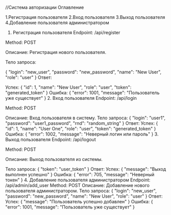 //Система авторизации
Оглавление

1.Регистрация пользователя
2.Вход пользователя
3.Выход пользователя
4.Добавление пользователя администратором

1. Регистрация пользователя
Endpoint: /api/register

Method: POST

Описание: Регистрация нового пользователя.

Тело запроса:


{
    "login": "new_user",
    "password": "new_password",
    "name": "New User",
    "role": "user"
}
Ответ:

Успех:
{
    "id": 1,
    "name": "New User",
    "role": "user",
    "token": "generated_token"
}
Ошибка:
{
    "error": 1001,
    "message": "Пользователь уже существует"
}
2. Вход пользователя
Endpoint: /api/login

Method: POST

Описание: Вход пользователя в систему.
Тело запроса:
{
    "login": "user1",
    "password": "user1_password",
    "rnd": "random_string"
}
Ответ:
Успех:
{
    "id": 1,
    "name": "User One",
    "role": "user",
    "token": "generated_token"
}
Ошибка:
{
    "error": 1002,
    "message": "Неверный логин или пароль"
}
3. Выход пользователя
Endpoint: /api/logout

Method: POST

Описание: Выход пользователя из системы.

Тело запроса:
{
    "token": "user_token"
}
Ответ:
Успех:
{
    "message": "Выход выполнен успешно"
}
Ошибка:
{
    "error": 705,
    "message": "Неверный токен"
}
4. Добавление пользователя администратором
Endpoint: /api/admin/add_user
Method: POST
Описание: Добавление нового пользователя администратором.
Тело запроса:
{
    "login": "new_user",
    "password": "new_password",
    "name": "New User",
    "role": "user"
}
Ответ:
Успех:
{
    "message": "Пользователь успешно добавлен"
}
Ошибка:
{
    "error": 1001,
    "message": "Пользователь уже существует"
}
